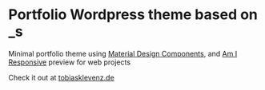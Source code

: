 
Portfolio Wordpress theme based on _s
===

Minimal portfolio theme using [Material Design Components](https://material.io/components/), and [Am I Responsive](https://github.com/justincavery/am-i-responsive) preview for web projects

Check it out at [tobiasklevenz.de](https://tobiasklevenz.de)
